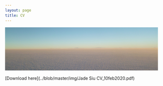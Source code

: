 ```yaml
---
layout: page
title: CV
---
```


![calm](/img/salt.jpg)

[Download here](../blob/master/img/Jade Siu CV_10feb2020.pdf)
